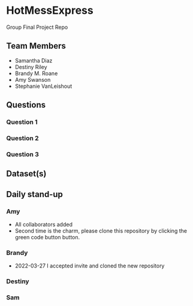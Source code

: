 # HotMessExpress
Group Final Project Repo

## Team Members
- Samantha Diaz
- Destiny Riley
- Brandy M. Roane
- Amy Swanson
- Stephanie VanLeishout

## Questions
### Question 1
### Question 2
### Question 3

## Dataset(s)

## Daily stand-up
### Amy
- All collaborators added
- Second time is the charm, please clone this repository by clicking the green code button button.

### Brandy
- 2022-03-27 I accepted invite and cloned the new repository

### Destiny

### Sam
